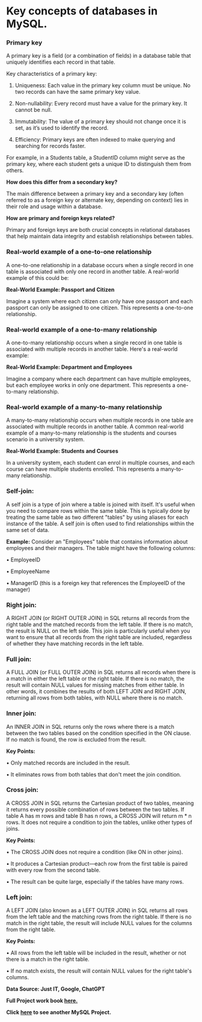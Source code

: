 # Key concepts of databases in MySQL. 

### Primary key

A primary key is a field (or a combination of fields) in a database table that uniquely identifies each record in that table.

Key characteristics of a primary key:

1.	Uniqueness: Each value in the primary key column must be unique. No two records can have the same primary key value.
   
2.	Non-nullability: Every record must have a value for the primary key. It cannot be null.
	
3.	Immutability: The value of a primary key should not change once it is set, as it’s used to identify the record.
  
4.	Efficiency: Primary keys are often indexed to make querying and searching for records faster.
	
For example, in a Students table, a StudentID column might serve as the primary key, where each student gets a unique ID to distinguish them from others.

**How does this differ from a secondary key?**

The main difference between a primary key and a secondary key (often referred to as a foreign key or alternate key, depending on context) lies in their role and usage within a database.

**How are primary and foreign keys related?**

Primary and foreign keys are both crucial concepts in relational databases that help maintain data integrity and establish relationships between tables.

### Real-world example of a one-to-one relationship

A one-to-one relationship in a database occurs when a single record in one table is associated with only one record in another table. A real-world example of this could be:

**Real-World Example: Passport and Citizen**

Imagine a system where each citizen can only have one passport and each passport can only be assigned to one citizen. This represents a one-to-one relationship.

### Real-world example of a one-to-many relationship

A one-to-many relationship occurs when a single record in one table is associated with multiple records in another table. Here's a real-world example:

**Real-World Example: Department and Employees**

Imagine a company where each department can have multiple employees, but each employee works in only one department. This represents a one-to-many relationship.

### Real-world example of a many-to-many relationship

A many-to-many relationship occurs when multiple records in one table are associated with multiple records in another table. A common real-world example of a many-to-many relationship is the students and courses scenario in a university system.

**Real-World Example: Students and Courses**

In a university system, each student can enrol in multiple courses, and each course can have multiple students enrolled. This represents a many-to-many relationship.

### Self-join:

A self join is a type of join where a table is joined with itself. It's useful when you need to compare rows within the same table. This is typically done by treating the same table as two different "tables" by using aliases for each instance of the table. A self join is often used to find relationships within the same set of data.

**Example:**
Consider an "Employees" table that contains information about employees and their managers. The table might have the following columns:

•	EmployeeID

•	EmployeeName

•	ManagerID (this is a foreign key that references the EmployeeID of the manager)

### Right join:

A RIGHT JOIN (or RIGHT OUTER JOIN) in SQL returns all records from the right table and the matched records from the left table. If there is no match, the result is NULL on the left side. This join is particularly useful when you want to ensure that all records from the right table are included, regardless of whether they have matching records in the left table.

### Full join:

A FULL JOIN (or FULL OUTER JOIN) in SQL returns all records when there is a match in either the left table or the right table. If there is no match, the result will contain NULL values for missing matches from either table.
In other words, it combines the results of both LEFT JOIN and RIGHT JOIN, returning all rows from both tables, with NULL where there is no match.

### Inner join:

An INNER JOIN in SQL returns only the rows where there is a match between the two tables based on the condition specified in the ON clause. If no match is found, the row is excluded from the result.

**Key Points:**

•	Only matched records are included in the result.

•	It eliminates rows from both tables that don't meet the join condition.

### Cross join:

A CROSS JOIN in SQL returns the Cartesian product of two tables, meaning it returns every possible combination of rows between the two tables. If table A has m rows and table B has n rows, a CROSS JOIN will return m * n rows. It does not require a condition to join the tables, unlike other types of joins.

**Key Points:**

•	The CROSS JOIN does not require a condition (like ON in other joins).

•	It produces a Cartesian product—each row from the first table is paired with every row from the second table.

•	The result can be quite large, especially if the tables have many rows.

### Left join:

A LEFT JOIN (also known as a LEFT OUTER JOIN) in SQL returns all rows from the left table and the matching rows from the right table. If there is no match in the right table, the result will include NULL values for the columns from the right table.

**Key Points:**

•	All rows from the left table will be included in the result, whether or not there is a match in the right table.

•	If no match exists, the result will contain NULL values for the right table's columns.



**Data Source: Just IT, Google, ChatGPT**

**Full Project work book [here.](https://drive.google.com/file/d/1g0QAXtTUazd8F3VYITU4YQgKn8HzCIps/view?usp=drive_link)**

**Click [here](https://github.com/Alamin-analyser/Designing-Database-in-MySQL) to see another MySQL Project.**





